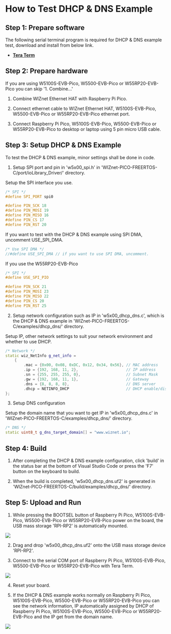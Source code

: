 # How to Test DHCP & DNS Example



## Step 1: Prepare software

The following serial terminal program is required for DHCP & DNS example test, download and install from below link.

- [**Tera Term**][link-tera_term]



## Step 2: Prepare hardware

If you are using W5100S-EVB-Pico, W5500-EVB-Pico or W55RP20-EVB-Pico you can skip '1. Combine...'

1. Combine WIZnet Ethernet HAT with Raspberry Pi Pico.

2. Connect ethernet cable to WIZnet Ethernet HAT, W5100S-EVB-Pico, W5500-EVB-Pico or W55RP20-EVB-Pico ethernet port.

3. Connect Raspberry Pi Pico, W5100S-EVB-Pico, W5500-EVB-Pico or W55RP20-EVB-Pico to desktop or laptop using 5 pin micro USB cable.



## Step 3: Setup DHCP & DNS Example

To test the DHCP & DNS example, minor settings shall be done in code.

1. Setup SPI port and pin in 'w5x00_spi.h' in 'WIZnet-PICO-FREERTOS-C/port/ioLibrary_Driver/' directory.

Setup the SPI interface you use.

```cpp
/* SPI */
#define SPI_PORT spi0

#define PIN_SCK 18
#define PIN_MOSI 19
#define PIN_MISO 16
#define PIN_CS 17
#define PIN_RST 20
```

If you want to test with the DHCP & DNS example using SPI DMA, uncomment USE_SPI_DMA.

```cpp
/* Use SPI DMA */
//#define USE_SPI_DMA // if you want to use SPI DMA, uncomment.
```

If you use the W55RP20-EVB-Pico

```cpp
/* SPI */
#define USE_SPI_PIO

#define PIN_SCK 21
#define PIN_MOSI 23
#define PIN_MISO 22
#define PIN_CS 20
#define PIN_RST 25
```

2. Setup network configuration such as IP in 'w5x00_dhcp_dns.c', which is the DHCP & DNS example in 'WIZnet-PICO-FREERTOS-C/examples/dhcp_dns/' directory.

Setup IP, other network settings to suit your network environment and whether to use DHCP.

```cpp
/* Network */
static wiz_NetInfo g_net_info =
    {
        .mac = {0x00, 0x08, 0xDC, 0x12, 0x34, 0x56}, // MAC address
        .ip = {192, 168, 11, 2},                     // IP address
        .sn = {255, 255, 255, 0},                    // Subnet Mask
        .gw = {192, 168, 11, 1},                     // Gateway
        .dns = {8, 8, 8, 8},                         // DNS server
        .dhcp = NETINFO_DHCP                         // DHCP enable/disable
};
```

3. Setup DNS configuration

Setup the domain name that you want to get IP in 'w5x00_dhcp_dns.c' in 'WIZnet-PICO-FREERTOS-C/examples/dhcp_dns/' directory.

```cpp
/* DNS */
static uint8_t g_dns_target_domain[] = "www.wiznet.io";
```



## Step 4: Build

1. After completing the DHCP & DNS example configuration, click 'build' in the status bar at the bottom of Visual Studio Code or press the 'F7' button on the keyboard to build.

2. When the build is completed, 'w5x00_dhcp_dns.uf2' is generated in 'WIZnet-PICO-FREERTOS-C/build/examples/dhcp_dns/' directory.



## Step 5: Upload and Run

1. While pressing the BOOTSEL button of Raspberry Pi Pico, W5100S-EVB-Pico, W5500-EVB-Pico or W55RP20-EVB-Pico power on the board, the USB mass storage 'RPI-RP2' is automatically mounted.

![][link-raspberry_pi_pico_usb_mass_storage]

2. Drag and drop 'w5x00_dhcp_dns.uf2' onto the USB mass storage device 'RPI-RP2'.

3. Connect to the serial COM port of Raspberry Pi Pico, W5100S-EVB-Pico, W5500-EVB-Pico or W55RP20-EVB-Pico with Tera Term.

![][link-connect_to_serial_com_port]

4. Reset your board.

5. If the DHCP & DNS example works normally on Raspberry Pi Pico, W5100S-EVB-Pico, W5500-EVB-Pico or W55RP20-EVB-Pico you can see the network information, IP automatically assigned by DHCP of Raspberry Pi Pico, W5100S-EVB-Pico, W5500-EVB-Pico or W55RP20-EVB-Pico and the IP get from the domain name.

![][link-see_network_information_ip_assigned_by_dhcp_of_raspberry_pi_pico_and_get_ip_through_dns]



<!--
Link
-->

[link-tera_term]: https://osdn.net/projects/ttssh2/releases/
[link-raspberry_pi_pico_usb_mass_storage]: https://github.com/Wiznet/RP2040-HAT-FREERTOS-C/blob/main/static/images/dhcp_dns/raspberry_pi_pico_usb_mass_storage.png
[link-connect_to_serial_com_port]: https://github.com/Wiznet/RP2040-HAT-FREERTOS-C/blob/main/static/images/dhcp_dns/connect_to_serial_com_port.png
[link-see_network_information_ip_assigned_by_dhcp_of_raspberry_pi_pico_and_get_ip_through_dns]: https://github.com/Wiznet/RP2040-HAT-FREERTOS-C/blob/main/static/images/dhcp_dns/see_network_information_ip_assigned_by_dhcp_of_raspberry_pi_pico_and_get_ip_through_dns.png
